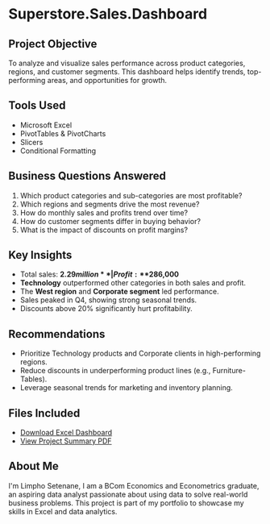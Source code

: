 # Superstore.Sales.Dashboard
## Project Objective
To analyze and visualize sales performance across product categories, regions, and customer segments. This dashboard helps identify trends, top-performing areas, and opportunities for growth.
## Tools Used
- Microsoft Excel
- PivotTables & PivotCharts
- Slicers
- Conditional Formatting
## Business Questions Answered
1. Which product categories and sub-categories are most profitable?
2. Which regions and segments drive the most revenue?
3. How do monthly sales and profits trend over time?
4. How do customer segments differ in buying behavior?
5. What is the impact of discounts on profit margins?
## Key Insights
- Total sales: **$2.29 million** | Profit: **$286,000**
- **Technology** outperformed other categories in both sales and profit.
- The **West region** and **Corporate segment** led performance.
- Sales peaked in Q4, showing strong seasonal trends.
- Discounts above 20% significantly hurt profitability.
## Recommendations
- Prioritize Technology products and Corporate clients in high-performing regions.
- Reduce discounts in underperforming product lines (e.g., Furniture-Tables).
- Leverage seasonal trends for marketing and inventory planning.
## Files Included
- [Download Excel Dashboard](https://github.com/Limpho26/Superstore.Sales.Dashboard/blob/main/L.Setenane%20-%20Superstore.Sales.Project.xlsx)  
-  [View Project Summary PDF](https://github.com/Limpho26/Superstore.Sales.Dashboard/blob/main/L.Setenane%20Superstore%20Sales%20Project%20Summary.pdf)
## About Me
I'm Limpho Setenane, I am a BCom Economics and Econometrics graduate, an aspiring data analyst passionate about using data to solve real-world business problems. This project is part of my portfolio to showcase my skills in Excel and data analytics.

